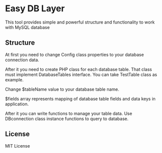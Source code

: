 # Easy DB Layer
This tool provides simple and powerful structure and functionality to work with MySQL database

## Structure
At first you need to change Config class properties to your database connection data.

After it you need to create PHP class for each database table. That class must implement DatabaseTables interface. You can take TestTable class as example.

Change $tableName value to your database table name.

$fields array represents mapping of database table fields and data keys in application.

After it you can write functions to manage your table data. Use DBconnection class instance functions to query to database.

## License

MIT License

